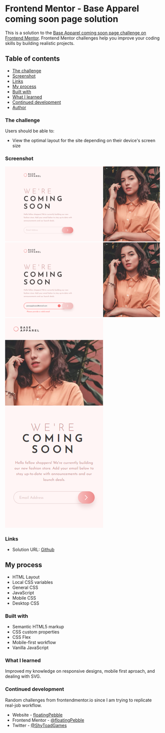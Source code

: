 # Frontend Mentor - Base Apparel coming soon page solution

This is a solution to the [Base Apparel coming soon page challenge on Frontend Mentor](https://www.frontendmentor.io/challenges/base-apparel-coming-soon-page-5d46b47f8db8a7063f9331a0). Frontend Mentor challenges help you improve your coding skills by building realistic projects. 

## Table of contents

  - [The challenge](#the-challenge)
  - [Screenshot](#screenshot)
  - [Links](#links)
  - [My process](#my-process)
  - [Built with](#built-with)
  - [What I learned](#what-i-learned)
  - [Continued development](#continued-development)
  - [Author](#author)

### The challenge

Users should be able to:

- View the optimal layout for the site depending on their device's screen size

### Screenshot

![Desktop view](images/desktopView.png)
![Active state](images/activeState.png)
![Mobile view](images/mobileView.png)

### Links

- Solution URL: [Github](https://github.com/floatingPebble/floatingPebble.base-apparel-coming-soon-page-FM.io)

## My process

- HTML Layout
- Local CSS variables
- General CSS
- JavaScript
- Mobile CSS
- Desktop CSS

### Built with

- Semantic HTML5 markup
- CSS custom properties
- CSS Flex
- Mobile-first workflow
- Vanilla JavaScript

### What I learned

Improved my knowledge on responsive designs, mobile first aproach, and dealing with SVG.

### Continued development

Random challenges from frontendmentor.io since I am trying to replicate real-job workflow.

- Website - [floatingPebble](https://github.com/floatingPebble)
- Frontend Mentor - [@floatingPebble](https://www.frontendmentor.io/profile/floatingPebble)
- Twitter - [@ShyToadGames](https://twitter.com/ShyToadGames)